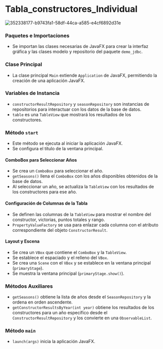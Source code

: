 # Tabla_constructores_Individual
![352338177-b9743fa1-58df-44ca-a585-e4cf6892d31e](https://github.com/user-attachments/assets/762ac6f4-bf5f-4601-907b-5accce6e3491)

### Paquetes e Importaciones
- Se importan las clases necesarias de JavaFX para crear la interfaz gráfica y las clases modelo y repositorio del paquete `demo_jdbc`.

### Clase Principal
- La clase principal `Main` extiende `Application` de JavaFX, permitiendo la creación de una aplicación JavaFX.

### Variables de Instancia
- `constructorResultRepository` y `seasonRepository` son instancias de repositorios para interactuar con los datos de la base de datos.
- `table` es una `TableView` que mostrará los resultados de los constructores.

### Método `start`
- Este método se ejecuta al iniciar la aplicación JavaFX.
- Se configura el título de la ventana principal.

#### ComboBox para Seleccionar Años
- Se crea un `ComboBox` para seleccionar el año.
- `getSeasons()` llena el `ComboBox` con los años disponibles obtenidos de la base de datos.
- Al seleccionar un año, se actualiza la `TableView` con los resultados de los constructores para ese año.

#### Configuración de Columnas de la Tabla
- Se definen las columnas de la `TableView` para mostrar el nombre del constructor, victorias, puntos totales y rango.
- `PropertyValueFactory` se usa para enlazar cada columna con el atributo correspondiente del objeto `ConstructorResult`.

#### Layout y Escena
- Se crea un `VBox` que contiene el `ComboBox` y la `TableView`.
- Se establece el espaciado y el relleno del `VBox`.
- Se crea una `Scene` con el `VBox` y se establece en la ventana principal (`primaryStage`).
- Se muestra la ventana principal (`primaryStage.show()`).

### Métodos Auxiliares
- `getSeasons()` obtiene la lista de años desde el `SeasonRepository` y la ordena en orden ascendente.
- `getConstructorResultsByYear(int year)` obtiene los resultados de los constructores para un año específico desde el `ConstructorResultRepository` y los convierte en una `ObservableList`.

### Método `main`
- `launch(args)` inicia la aplicación JavaFX.
